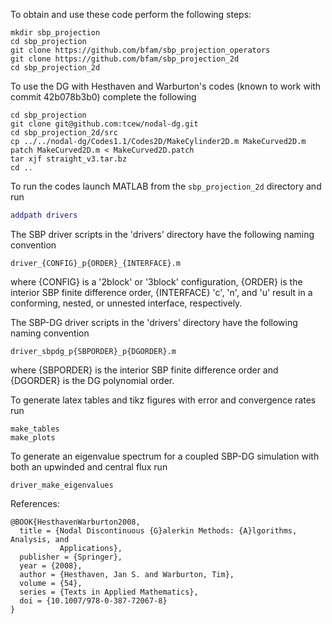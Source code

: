 To obtain and use these code perform the following steps:

```
mkdir sbp_projection
cd sbp_projection
git clone https://github.com/bfam/sbp_projection_operators
git clone https://github.com/bfam/sbp_projection_2d
cd sbp_projection_2d
```
To use the DG with Hesthaven and Warburton's codes (known
to work with commit 42b078b3b0) complete the following
```
cd sbp_projection
git clone git@github.com:tcew/nodal-dg.git
cd sbp_projection_2d/src
cp ../../nodal-dg/Codes1.1/Codes2D/MakeCylinder2D.m MakeCurved2D.m
patch MakeCurved2D.m < MakeCurved2D.patch
tar xjf straight_v3.tar.bz
cd ..
```

To run the codes launch MATLAB from the `sbp_projection_2d` directory and run

```matlab
addpath drivers
```

The SBP driver scripts in the 'drivers' directory have the following naming
convention
```
driver_{CONFIG}_p{ORDER}_{INTERFACE}.m
```
where {CONFIG} is a '2block' or '3block' configuration, {ORDER} is the interior
SBP finite difference order, {INTERFACE} 'c', 'n', and 'u' result in
a conforming, nested, or unnested interface, respectively.

The SBP-DG driver scripts in the 'drivers' directory have the following naming
convention
```
driver_sbpdg_p{SBPORDER}_p{DGORDER}.m
```
where {SBPORDER} is the interior SBP finite difference order and {DGORDER} is
the DG polynomial order.

To generate latex tables and tikz figures with error and convergence rates run
```
make_tables
make_plots
```

To generate an eigenvalue spectrum for a coupled SBP-DG simulation with both an
upwinded and central flux run
```
driver_make_eigenvalues
```

References:
```
@BOOK{HesthavenWarburton2008,
  title = {Nodal Discontinuous {G}alerkin Methods: {A}lgorithms, Analysis, and
           Applications},
  publisher = {Springer},
  year = {2008},
  author = {Hesthaven, Jan S. and Warburton, Tim},
  volume = {54},
  series = {Texts in Applied Mathematics},
  doi = {10.1007/978-0-387-72067-8}
}
```
